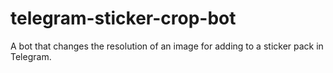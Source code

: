 # telegram-sticker-crop-bot
A bot that changes the resolution of an image for adding to a sticker pack in Telegram.

